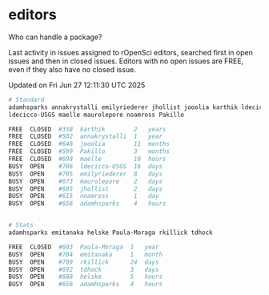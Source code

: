 # editors

Who can handle a package?

Last activity in issues assigned to rOpenSci editors, searched first in open
issues and then in closed issues. Editors with no open issues are FREE, even if
they also have no closed issue.


Updated on Fri Jun 27 12:11:30 UTC 2025

```bash
# Standard
adamhsparks annakrystalli emilyriederer jhollist jooolia karthik ldecicco
ldecicco-USGS maelle maurolepore noamross Pakillo

FREE  CLOSED  #358  karthik        2   years
FREE  CLOSED  #502  annakrystalli  1   year
FREE  CLOSED  #648  jooolia        11  months
FREE  CLOSED  #599  Pakillo        3   months
FREE  CLOSED  #698  maelle         10  hours
BUSY  OPEN    #706  ldecicco-USGS  16  days
BUSY  OPEN    #705  emilyriederer  8   days
BUSY  OPEN    #673  maurolepore    2   days
BUSY  OPEN    #685  jhollist       2   days
BUSY  OPEN    #615  noamross       1   day
BUSY  OPEN    #656  adamhsparks    4   hours


# Stats
adamhsparks emitanaka helske Paula-Moraga rkillick tdhock

FREE  CLOSED  #603  Paula-Moraga  1   year
BUSY  OPEN    #704  emitanaka     1   month
BUSY  OPEN    #709  rkillick      24  days
BUSY  OPEN    #692  tdhock        3   days
BUSY  OPEN    #688  helske        5   hours
BUSY  OPEN    #656  adamhsparks   4   hours
```
